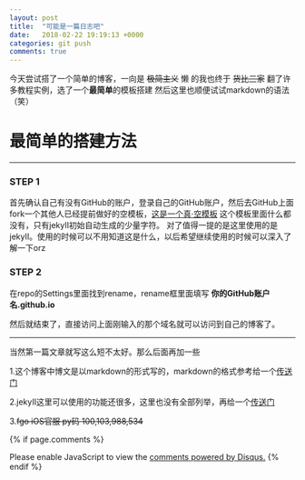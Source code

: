 ```yaml
---
layout: post
title:  "可能是一篇日志吧"
date:   2018-02-22 19:19:13 +0000
categories: git push
comments: true
---
```

今天尝试搭了一个简单的博客，一向是 ~~极简主义~~ 懒 的我也终于 ~~货比三家~~ 翻了许多教程实例，选了一个**最简单**的模板搭建
然后这里也顺便试试markdown的语法（笑）

# 最简单的搭建方法
---

### STEP 1
首先确认自己有没有GitHub的账户，登录自己的GitHub账户，然后去GitHub上面fork一个其他人已经提前做好的空模板，[这是一个真·空模板][empty]
这个模板里面什么都没有，只有jekyII初始自动生成的少量字符。
对了值得一提的是这里使用的是jekyII。使用的时候可以不用知道这是什么，以后希望继续使用的时候可以深入了解一下orz
### STEP 2
在repo的Settings里面找到rename，rename框里面填写 
**你的GitHub账户名.github.io**

然后就结束了，直接访问上面刚输入的那个域名就可以访问到自己的博客了。

---
当然第一篇文章就写这么短不太好。那么后面再加一些

1.这个博客中博文是以markdown的形式写的，markdown的格式参考给一个[传送门][url1]

2.jekyII这里可以使用的功能还很多，这里也没有全部列举，再给一个[传送门][url2]

3.~~fgo iOS官服 py码 100,103,988,534~~

[empty]: https://github.com/lizer/jekyll-blog
[url1]:   https://www.jianshu.com/p/cd044443a1a6
[url2]:https://lizer.github.io/2017/03/03/%E4%B8%89%E5%88%86%E9%92%9F%E5%9C%A8github%E4%B8%8A%E6%9E%B6%E5%A5%BD%E5%8D%9A%E5%AE%A2.html



{% if page.comments %}
<div id="disqus_thread"></div>
<script>

/**
*  RECOMMENDED CONFIGURATION VARIABLES: EDIT AND UNCOMMENT THE SECTION BELOW TO INSERT DYNAMIC VALUES FROM YOUR PLATFORM OR CMS.
*  LEARN WHY DEFINING THESE VARIABLES IS IMPORTANT: https://disqus.com/admin/universalcode/#configuration-variables*/
/*
var disqus_config = function () {
this.page.url = PAGE_URL;  // Replace PAGE_URL with your page's canonical URL variable
this.page.identifier = PAGE_IDENTIFIER; // Replace PAGE_IDENTIFIER with your page's unique identifier variable
};
*/
(function() { // DON'T EDIT BELOW THIS LINE
var d = document, s = d.createElement('script');
s.src = 'https://https-psycholsc-github-io.disqus.com/embed.js';
s.setAttribute('data-timestamp', +new Date());
(d.head || d.body).appendChild(s);
})();
</script>
<noscript>Please enable JavaScript to view the <a href="https://disqus.com/?ref_noscript">comments powered by Disqus.</a></noscript>
{% endif %}